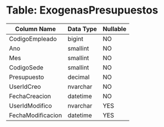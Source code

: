 # Table: ExogenasPresupuestos

| Column Name | Data Type | Nullable |
|-------------|-----------|----------|
| CodigoEmpleado | bigint | NO |
| Ano | smallint | NO |
| Mes | smallint | NO |
| CodigoSede | smallint | NO |
| Presupuesto | decimal | NO |
| UserIdCreo | nvarchar | NO |
| FechaCreacion | datetime | NO |
| UserIdModifico | nvarchar | YES |
| FechaModificacion | datetime | YES |
